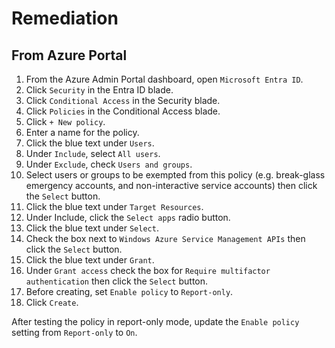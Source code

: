 # Remediation

## From Azure Portal

1. From the Azure Admin Portal dashboard, open `Microsoft Entra ID`.
2. Click `Security` in the Entra ID blade.
3. Click `Conditional Access` in the Security blade.
4. Click `Policies` in the Conditional Access blade.
5. Click `+ New policy`.
6. Enter a name for the policy.
7. Click the blue text under `Users`.
8. Under `Include`, select `All users`.
9. Under `Exclude`, check `Users and groups`.
10. Select users or groups to be exempted from this policy (e.g. break-glass emergency accounts, and non-interactive service accounts) then click the `Select` button.
11. Click the blue text under `Target Resources`.
12. Under Include, click the `Select apps` radio button.
13. Click the blue text under `Select`.
14. Check the box next to `Windows Azure Service Management APIs` then click the `Select` button.
15. Click the blue text under `Grant`.
16. Under `Grant access` check the box for `Require multifactor authentication` then click the `Select` button.
17. Before creating, set `Enable policy` to `Report-only`.
18. Click `Create`.

After testing the policy in report-only mode, update the `Enable policy` setting from `Report-only` to `On`.
